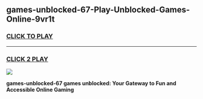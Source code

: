 
## games-unblocked-67-Play-Unblocked-Games-Online-9vr1t
<h3>
<a href="https://premium76.site?title=games-unblocked-67&ref=25A">CLICK TO PLAY</a></h3>
<hr>

<h3>
<a href="https://premium76.site?title=games-unblocked-67&ref=25A">CLICK 2 PLAY</a>
  
</h3>

<a href="https://premium76.site?title=games-unblocked-67&ref=25A"><img src="https://clearcache.store/games.png"></a>


**games-unblocked-67 games unblocked: Your Gateway to Fun and Accessible Online Gaming**
